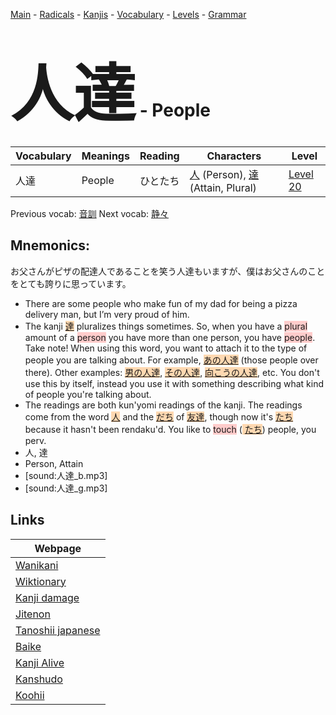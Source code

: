 <style> bigfont {font-size: 100px}</style>
[Main](../README.md) -
[Radicals](../radicals.md) -
[Kanjis](../kanjis.md) -
[Vocabulary](../vocabulary.md) -
[Levels](../levels.md) -
[Grammar](../grammar.md)
# <bigfont> 人達</bigfont> - People 

| Vocabulary | Meanings | Reading | Characters | Level |
| --- | --- | --- | --- | --- |
| 人達 | People | ひとたち |  [人](../kanjis/人.md) (Person), [達](../kanjis/達.md) (Attain, Plural) | [Level 20](../levels/wk_level20.md) |

Previous vocab: [音訓](音訓.md) Next vocab: [静々](静々.md) 

## Mnemonics:
お父さんがピザの配達人であることを笑う人達もいますが、僕はお父さんのことをとても誇りに思っています。
* There are some people who make fun of my dad for being a pizza delivery man, but I’m very proud of him.
* The kanji <span style="background-color:#fed8b1"> [達](https://jisho.org/search/達)</span> pluralizes things sometimes. So, when you have a <span style="background-color:#ffcccb"> plural</span> amount of a <span style="background-color:#ffcccb"> person</span> you have more than one person, you have <span style="background-color:#ffcccb"> people</span>.<br />Take note! When using this word, you want to attach it to the type of people you are talking about. For example, <span style="background-color:#fed8b1"> [あの人達](https://jisho.org/search/あの人達)</span> (those people over there). Other examples: <span style="background-color:#fed8b1"> [男の人達](https://jisho.org/search/男の人達)</span>, <span style="background-color:#fed8b1"> [その人達](https://jisho.org/search/その人達)</span>, <span style="background-color:#fed8b1"> [向こうの人達](https://jisho.org/search/向こうの人達)</span>, etc. You don't use this by itself, instead you use it with something describing what kind of people you're talking about.
* The readings are both kun'yomi readings of the kanji. The readings come from the word <span style="background-color:#fed8b1"> [人](https://jisho.org/search/人)</span> and the <span style="background-color:#fed8b1"> [だち](https://jisho.org/search/だち)</span> of <span style="background-color:#fed8b1"> [友達](https://jisho.org/search/友達)</span>, though now it's <span style="background-color:#fed8b1"> [たち](https://jisho.org/search/たち)</span> because it hasn't been rendaku'd. You like to <span style="background-color:#ffcccb"> touch</span> (<span style="background-color:#fed8b1"> [たち](https://jisho.org/search/たち)</span>) people, you perv.
* 人, 達
* Person, Attain
* [sound:人達_b.mp3]
* [sound:人達_g.mp3]


## Links 

| Webpage |
| --- |
| [Wanikani          ](https://www.wanikani.com/kanji/人達) |
| [Wiktionary        ](https://en.wiktionary.org/wiki/人達) |
| [Kanji damage      ](http://www.kanjidamage.com/kanji/search?utf8=✓&q=人達) |
| [Jitenon           ](https://jitenon.com/kanji/人達) |
| [Tanoshii japanese ](https://www.tanoshiijapanese.com/dictionary/kanji.cfm?k=人達) |
| [Baike             ](https://baike.baidu.com/item/人達) |
| [Kanji Alive       ](https://app.kanjialive.com/人達) |
| [Kanshudo          ](https://www.kanshudo.com/searchmn?q=人達) |
| [Koohii            ](https://kanji.koohii.com/study/kanji/人達) |
